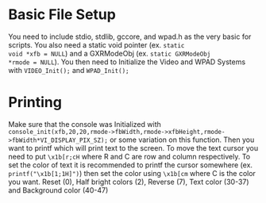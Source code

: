 # Basic File Setup
You need to include stdio, stdlib, gccore, and wpad.h as the very basic for scripts. You also need a static void pointer (ex. <code>static void *xfb = NULL</code>) and a GXRModeObj (ex. <code>static GXRModeObj *rmode = NULL</code>). You then need to Initialize the Video and WPAD Systems with <code>VIDEO_Init();</code> and <code>WPAD_Init();</code>

# Printing
Make sure that the console was Initialized with <code>console_init(xfb,20,20,rmode->fbWidth,rmode->xfbHeight,rmode->fbWidth*VI_DISPLAY_PIX_SZ);</code> or some variation on this function. Then you want to printf which will print text to the screen. To move the text cursor you need to put <code>\x1b[r;cH</code> where R and C are row and column respectively. To set the color of text it is recommended to printf the cursor somewhere (ex. <code>printf("\x1b[1;1H]")</code>) then set the color using <code>\x1b[cm</code> where C is the color you want. Reset (0), Half bright colors (2), Reverse (7), Text color (30-37) and Background color (40-47)